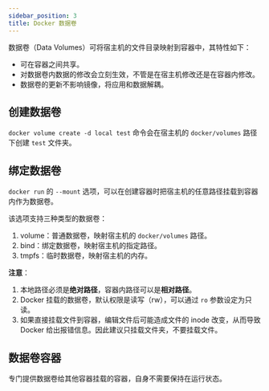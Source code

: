 ```yaml
---
sidebar_position: 3
title: Docker 数据卷
---
```


数据卷（Data Volumes）可将宿主机的文件目录映射到容器中，其特性如下：

- 可在容器之间共享。
- 对数据卷内数据的修改会立刻生效，不管是在宿主机修改还是在容器内修改。
- 数据卷的更新不影响镜像，将应用和数据解耦。

## 创建数据卷

`docker volume create -d local test` 命令会在宿主机的 `docker/volumes` 路径下创建 `test` 文件夹。

## 绑定数据卷

`docker run` 的 `--mount` 选项，可以在创建容器时把宿主机的任意路径挂载到容器内作为数据卷。

该选项支持三种类型的数据卷：

1. volume：普通数据卷，映射宿主机的 `docker/volumes` 路径。
2. bind：绑定数据卷，映射宿主机的指定路径。
3. tmpfs：临时数据卷，映射宿主机的内存。

**注意**：

1. 本地路径必须是**绝对路径**，容器内路径可以是**相对路径**。
2. Docker 挂载的数据卷，默认权限是读写（rw），可以通过 `ro` 参数设定为只读。
3. 如果直接挂载文件到容器，编辑文件后可能造成文件的 inode 改变，从而导致 Docker 给出报错信息。因此建议只挂载文件夹，不要挂载文件。

## 数据卷容器

专门提供数据卷给其他容器挂载的容器，自身不需要保持在运行状态。
